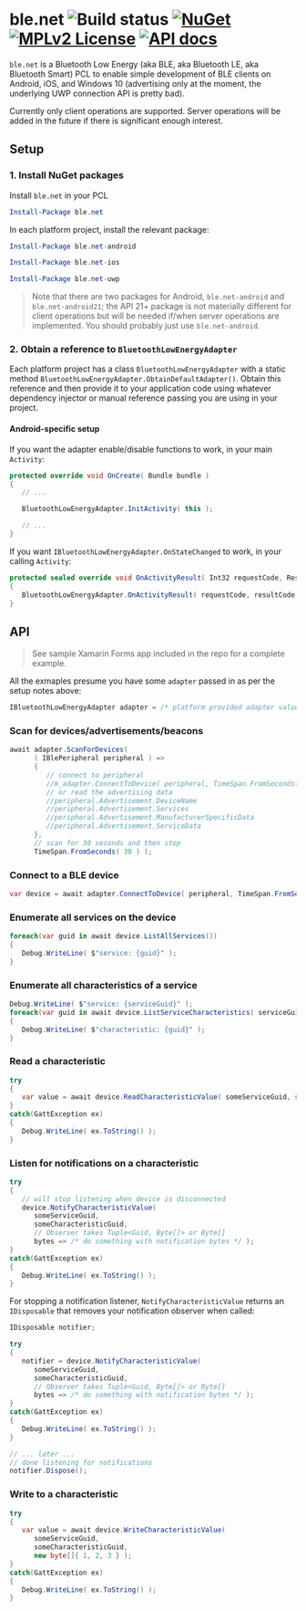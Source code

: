 # ble.net ![Build status](https://img.shields.io/vso/build/nexussays/ebc6aafa-2931-41dc-b030-7f1eff5a28e5/7.svg?style=flat-square) [![NuGet](https://img.shields.io/nuget/v/ble.net.svg?style=flat-square)](https://www.nuget.org/packages/ble.net) [![MPLv2 License](https://img.shields.io/badge/license-MPLv2-blue.svg?style=flat-square)](https://www.mozilla.org/MPL/2.0/) [![API docs](https://img.shields.io/badge/-API%20docs-blue.svg?style=flat-square)](http://dotnetapis.com/pkg/ble.net)

`ble.net` is a Bluetooth Low Energy (aka BLE, aka Bluetooth LE, aka Bluetooth Smart) PCL to enable simple development of BLE clients on Android, iOS, and Windows 10 (advertising only at the moment, the underlying UWP connection API is pretty bad).

Currently only client operations are supported. Server operations will be added in the future if there is significant enough interest.

## Setup

### 1. Install NuGet packages

Install `ble.net` in your PCL
```powershell
Install-Package ble.net
```

In each platform project, install the relevant package:
```powershell
Install-Package ble.net-android
```
```powershell
Install-Package ble.net-ios
```
```powershell
Install-Package ble.net-uwp
```

> Note that there are two packages for Android, `ble.net-android` and `ble.net-android21`; the API 21+ package is not materially different for client operations but will be needed if/when server operations are implemented. You should probably just use `ble.net-android`.

### 2. Obtain a reference to `BluetoothLowEnergyAdapter`

Each platform project has a class `BluetoothLowEnergyAdapter` with a static method `BluetoothLowEnergyAdapter.ObtainDefaultAdapter()`. Obtain this reference and then provide it to your application code using whatever dependency injector or manual reference passing you are using in your project.

#### Android-specific setup

If you want the adapter enable/disable functions to work, in your main `Activity`:
```csharp
protected override void OnCreate( Bundle bundle )
{
   // ...

   BluetoothLowEnergyAdapter.InitActivity( this );

   // ...
}
```

If you want `IBluetoothLowEnergyAdapter.OnStateChanged` to work, in your calling `Activity`:
```csharp
protected sealed override void OnActivityResult( Int32 requestCode, Result resultCode, Intent data )
{
   BluetoothLowEnergyAdapter.OnActivityResult( requestCode, resultCode, data );
}
```

## API

> See sample Xamarin Forms app included in the repo for a complete example.

All the exmaples presume you have some `adapter` passed in as per the setup notes above:
```csharp
IBluetoothLowEnergyAdapter adapter = /* platform provided adapter value */;
```

### Scan for devices/advertisements/beacons

```csharp
await adapter.ScanForDevices(
      ( IBlePeripheral peripheral ) =>
      {
         // connect to peripheral
         //m_adapter.ConnectToDevice( peripheral, TimeSpan.FromSeconds( 5 ) );
         // or read the advertising data
         //peripheral.Advertisement.DeviceName
         //peripheral.Advertisement.Services
         //peripheral.Advertisement.ManufacturerSpecificData
         //peripheral.Advertisement.ServiceData
      },
      // scan for 30 seconds and then stop
      TimeSpan.FromSeconds( 30 ) );
```

### Connect to a BLE device

```csharp
var device = await adapter.ConnectToDevice( peripheral, TimeSpan.FromSeconds( 5 ) );
```

### Enumerate all services on the device

```csharp
foreach(var guid in await device.ListAllServices())
{
   Debug.WriteLine( $"service: {guid}" );
}
```

### Enumerate all characteristics of a service

```csharp
Debug.WriteLine( $"service: {serviceGuid}" );
foreach(var guid in await device.ListServiceCharacteristics( serviceGuid ))
{
   Debug.WriteLine( $"characteristic: {guid}" );
}
```

### Read a characteristic

```csharp
try
{
   var value = await device.ReadCharacteristicValue( someServiceGuid, someCharacteristicGuid );
}
catch(GattException ex)
{
   Debug.WriteLine( ex.ToString() );
}
```

### Listen for notifications on a characteristic

```csharp
try
{
   // will stop listening when device is disconnected
   device.NotifyCharacteristicValue(
      someServiceGuid,
      someCharacteristicGuid,
      // Observer takes Tuple<Guid, Byte[]> or Byte[]
      bytes => /* do something with notification bytes */ );
}
catch(GattException ex)
{
   Debug.WriteLine( ex.ToString() );
}
```

For stopping a notification listener, `NotifyCharacteristicValue` returns an `IDisposable` that removes your notification observer when called:
```csharp
IDisposable notifier;

try
{
   notifier = device.NotifyCharacteristicValue(
      someServiceGuid,
      someCharacteristicGuid,
      // Observer takes Tuple<Guid, Byte[]> or Byte[]
      bytes => /* do something with notification bytes */ );
}
catch(GattException ex)
{
   Debug.WriteLine( ex.ToString() );
}

// ... later ...
// done listening for notifications
notifier.Dispose();
```

### Write to a characteristic

```csharp
try
{
   var value = await device.WriteCharacteristicValue(
      someServiceGuid,
      someCharacteristicGuid,
      new byte[]{ 1, 2, 3 } );
}
catch(GattException ex)
{
   Debug.WriteLine( ex.ToString() );
}
```
